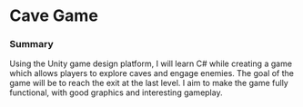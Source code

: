 # Cave Game
### Summary
Using the Unity game design platform, I will learn C# while creating a game which allows players to explore caves and engage enemies. The goal of the game will be to reach the exit at the last level. I aim to make the game fully functional, with good graphics and interesting gameplay. 


